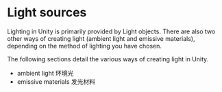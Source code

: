 # Light sources

Lighting in Unity is primarily provided by Light objects. There are also two other ways of creating light (ambient light and emissive materials), depending on the method of lighting you have chosen.

The following sections detail the various ways of creating light in Unity.

* ambient light 环境光
* emissive materials 发光材料
